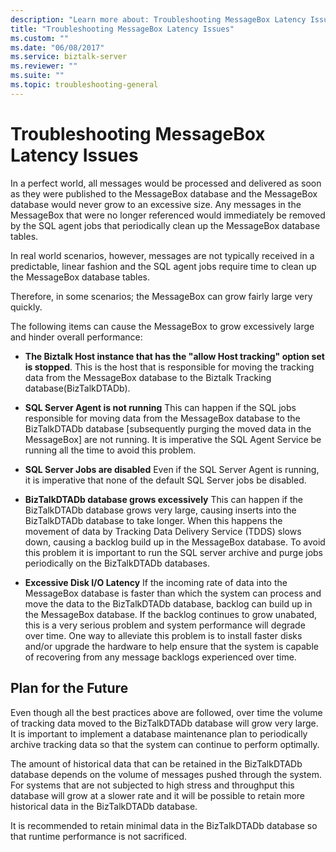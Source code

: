 ```yaml
---
description: "Learn more about: Troubleshooting MessageBox Latency Issues"
title: "Troubleshooting MessageBox Latency Issues"
ms.custom: ""
ms.date: "06/08/2017"
ms.service: biztalk-server
ms.reviewer: ""
ms.suite: ""
ms.topic: troubleshooting-general
---
```

# Troubleshooting MessageBox Latency Issues
In a perfect world, all messages would be processed and delivered as soon as they were published to the MessageBox database and the MessageBox database would never grow to an excessive size. Any messages in the MessageBox that were no longer referenced would immediately be removed by the SQL agent jobs that periodically clean up the MessageBox database tables.  
  
 In real world scenarios, however, messages are not typically received in a predictable, linear fashion and the SQL agent jobs require time to clean up the MessageBox database tables.  
  
 Therefore, in some scenarios; the MessageBox can grow fairly large very quickly.  
  
 The following items can cause the MessageBox to grow excessively large and hinder overall performance:  
  
-   **The Biztalk Host instance that has the "allow Host tracking" option set is stopped**. This is the host that is responsible for moving the tracking data from the MessageBox database to the Biztalk Tracking database(BizTalkDTADb).  
  
-   **SQL Server Agent is not running** This can happen if the SQL jobs responsible for moving data from the MessageBox database to the BizTalkDTADb database [subsequently purging the moved data in the MessageBox] are not running. It is imperative the SQL Agent Service be running all the time to avoid this problem.  
  
-   **SQL Server Jobs are disabled** Even if the SQL Server Agent is running, it is imperative that none of the default SQL Server jobs be disabled.  
  
-   **BizTalkDTADb database grows excessively** This can happen if the BizTalkDTADb database grows very large, causing inserts into the BizTalkDTADb database to take longer. When this happens the movement of data by Tracking Data Delivery Service (TDDS) slows down, causing a backlog build up in the MessageBox database. To avoid this problem it is important to run the SQL server archive and purge jobs periodically on the BizTalkDTADb databases.  
  
-   **Excessive Disk I/O Latency** If the incoming rate of data into the MessageBox database is faster than which the system can process and move the data to the BizTalkDTADb database, backlog can build up in the MessageBox database. If the backlog continues to grow unabated, this is a very serious problem and system performance will degrade over time. One way to alleviate this problem is to install faster disks and/or upgrade the hardware to help ensure that the system is capable of recovering from any message backlogs experienced over time.  
  
## Plan for the Future  
 Even though all the best practices above are followed, over time the volume of tracking data moved to the BizTalkDTADb database will grow very large. It is important to implement a database maintenance plan to periodically archive tracking data so that the system can continue to perform optimally.  
  
 The amount of historical data that can be retained in the BizTalkDTADb database depends on the volume of messages pushed through the system. For systems that are not subjected to high stress and throughput this database will grow at a slower rate and it will be possible to retain more historical data in the BizTalkDTADb database.  
  
 It is recommended to retain minimal data in the BizTalkDTADb database so that runtime performance is not sacrificed.
